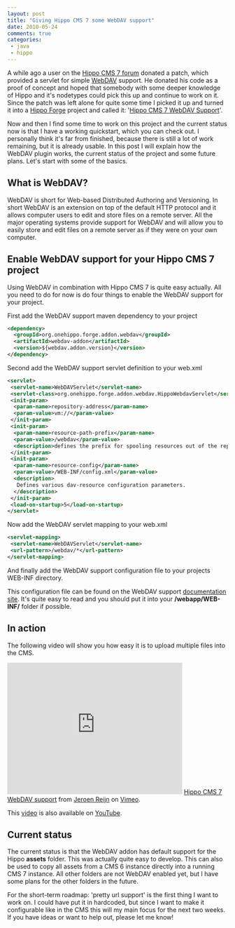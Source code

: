 ```yaml
---
layout: post
title: "Giving Hippo CMS 7 some WebDAV support"
date: 2010-05-24
comments: true
categories:
 - java
 - hippo
---
```


A while ago a user on the <a href="http://www.onehippo.org/cms7/support/forums.html">Hippo CMS 7 forum</a> donated a patch, which provided a servlet for simple <a href="http://en.wikipedia.org/wiki/WebDAV">WebDAV</a> support. He donated his code as a proof of concept and hoped that somebody with some deeper knowledge of Hippo and it's nodetypes could pick this up and continue to work on it. Since the patch was left alone for quite some time I picked it up and turned it into a&nbsp;<a href="http://forge.onehippo.org/">Hippo Forge</a>&nbsp;project and called it: '<a href="http://forge.onehippo.org/projects/webdav/">Hippo CMS 7 WebDAV Support</a>'.

Now and then I find some time to work on this project and the current status now is that I have a working quickstart, which you can check out. I personally think it's far from finished, because there is still a lot of work remaining, but it is already usable. In this post I will explain how the WebDAV plugin works, the current status of the project and some future plans. Let's start with some of the basics.

<h2>What is WebDAV?</h2>
WebDAV is short for Web-based Distributed Authoring and Versioning. In short WebDAV is an extension on top of the default HTTP protocol and it allows computer users to edit and store files on a remote server. All the major operating systems provide support for WebDAV and will allow you to easily store and edit files on a remote server as if they were on your own computer.

<h2>Enable WebDAV support for your Hippo CMS 7 project</h2>
Using WebDAV in combination with Hippo CMS 7 is quite easy actually. All you need to do for now is do four things to enable the WebDAV support for your project.

First add the WebDAV support maven dependency to your project

``` xml
<dependency>
  <groupId>org.onehippo.forge.addon.webdav</groupId>
  <artifactId>webdav-addon</artifactId>
  <version>${webdav.addon.version}</version>
</dependency>
```
Second add the WebDAV support servlet definition to your web.xml

``` xml
<servlet>
 <servlet-name>WebDAVServlet</servlet-name>
 <servlet-class>org.onehippo.forge.addon.webdav.HippoWebdavServlet</servlet-class>
 <init-param>
  <param-name>repository-address</param-name>
  <param-value>vm://</param-value>
 </init-param>
 <init-param>
  <param-name>resource-path-prefix</param-name>
  <param-value>/webdav</param-value>
  <description>defines the prefix for spooling resources out of the repository.</description>
 </init-param>
 <init-param>
  <param-name>resource-config</param-name>
  <param-value>/WEB-INF/config.xml</param-value>
  <description>
   Defines various dav-resource configuration parameters.
  </description>
 </init-param>        
 <load-on-startup>5</load-on-startup>
</servlet>
```

Now add the WebDAV servlet mapping to your web.xml
``` xml
<servlet-mapping>
 <servlet-name>WebDAVServlet</servlet-name>
 <url-pattern>/webdav/*</url-pattern>        
</servlet-mapping>
```

And finally add the WebDAV support configuration file to your projects WEB-INF directory.

This configuration file can be found on the WebDAV support <a href="http://webdav.forge.onehippo.org/">documentation site</a>. It's quite easy to read and you should put it into your <b>/webapp/WEB-INF/</b> folder if possible.

<h2>In action</h2>
The following video will show you how easy it is to upload multiple files into the CMS.

<object height="300" width="400"><param name="allowfullscreen" value="true" /><param name="allowscriptaccess" value="always" /><param name="movie" value="http://vimeo.com/moogaloop.swf?clip_id=11991107&amp;server=vimeo.com&amp;show_title=1&amp;show_byline=1&amp;show_portrait=0&amp;color=&amp;fullscreen=1" /><embed src="http://vimeo.com/moogaloop.swf?clip_id=11991107&amp;server=vimeo.com&amp;show_title=1&amp;show_byline=1&amp;show_portrait=0&amp;color=&amp;fullscreen=1" type="application/x-shockwave-flash" allowfullscreen="true" allowscriptaccess="always" width="400" height="300"></embed></object>
<a href="http://vimeo.com/11991107">Hippo CMS 7 WebDAV support</a> from <a href="http://vimeo.com/user3888132">Jeroen Reijn</a> on <a href="http://vimeo.com/">Vimeo</a>.

This <a href="http://www.youtube.com/watch?v=U0uXPyCn-EI">video</a> is also available on <a href="http://www.youtube.com/watch?v=U0uXPyCn-EI">YouTube</a>.

<h2>Current status</h2>
The current status is that the WebDAV addon has default support for the Hippo <b>assets</b> folder. This was actually quite easy to develop. This can also be used to copy all assets from a CMS 6 instance directly into a running CMS 7 instance. All other folders are not WebDAV enabled yet, but I have some plans for the other folders in the future.

For the short-term roadmap: 'pretty url support' is the first thing I want to work on. I could have put it in hardcoded, but since I want to make it configurable like in the CMS this will my main focus for the next two weeks. If you have ideas or want to help out, please let me know!
